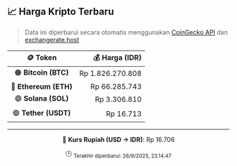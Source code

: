 

<!-- HARGA_KRIPTO -->
## 📈 Harga Kripto Terbaru

> Data ini diperbarui secara otomatis menggunakan [CoinGecko API](https://www.coingecko.com/) dan [exchangerate.host](https://exchangerate.host/)

<div align="center">

| 🪙 Token | 💰 Harga (IDR) |
|:------:|---------------:|
| 🟠 **Bitcoin (BTC)**   | Rp 1.826.270.808 |
| 🔵 **Ethereum (ETH)**  | Rp 66.285.743 |
| 🟣 **Solana (SOL)**    | Rp 3.306.810 |
| 🟢 **Tether (USDT)**   | Rp 16.713 |

---

💱 **Kurs Rupiah (USD → IDR)**: Rp 16.706

🕒 <sub>Terakhir diperbarui: 26/9/2025, 23.14.47</sub>

</div>
<!-- /HARGA_KRIPTO -->